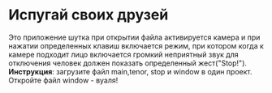 # Испугай своих друзей
Это приложение шутка
при открытии файла активируется камера и при нажатии определенных клавиш включается режим, при котором когда к камере подходит лицо включается громкий неприятный звук
для отключения человек должен показать определенный жест("Stop!").
**Инструкция**: загрузите файл main,tenor, stop и window в один проект. Откройте файл window - вуаля!
